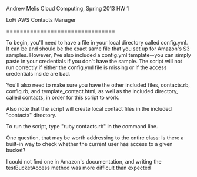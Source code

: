 Andrew Melis
Cloud Computing, Spring 2013
HW 1


LoFi AWS Contacts Manager

================================



To begin, you'll need to have a file in your local directory called config.yml.
It can be and should be the exact same file that you set up for Amazon's S3 samples.
However, I've also included a config.yml template--you can simply paste in your credentials if you don't have the sample.
The script will not run correctly if either the config.yml file is missing or if the access credentials inside are bad.

You'll also need to make sure you have the other included files,
contacts.rb, config.rb, and template_contact.html,
as well as the included directory, called contacts,
in order for this script to work.

Also note that the script will create local contact files in the included "contacts" directory.


To run the script, type "ruby contacts.rb" in the command line.


One question, that may be worth addressing to the entire class:
  Is there a built-in way to check whether the current user
  has access to a given bucket?

  I could not find one in Amazon's documentation, 
  and writing the testBucketAccess method
  was more difficult than expected
